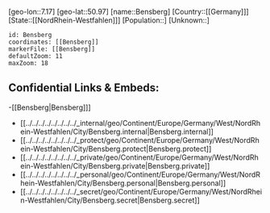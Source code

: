 ﻿---
location: [50.97,7.17]
mapzoom: [7,12] 
mapmarker: city 
type: City
tags:
- geo/City


SpocWebEntityId: 29101
isDeleted: false
confidential: public

---
[geo-lon::7.17]
[geo-lat::50.97]
[name::Bensberg]
[Country::[[Germany]]]
[State::[[NordRhein-Westfahlen]]]
[Population::]
[Unknown::]


```leaflet
id: Bensberg
coordinates: [[Bensberg]]
markerFile: [[Bensberg]]
defaultZoom: 11 
maxZoom: 18
```


## Confidential Links & Embeds: 
-[[Bensberg|Bensberg]]] 
- [[../../../../../../../../_internal/geo/Continent/Europe/Germany/West/NordRhein-Westfahlen/City/Bensberg.internal|Bensberg.internal]] 
- [[../../../../../../../../_protect/geo/Continent/Europe/Germany/West/NordRhein-Westfahlen/City/Bensberg.protect|Bensberg.protect]] 
- [[../../../../../../../../_private/geo/Continent/Europe/Germany/West/NordRhein-Westfahlen/City/Bensberg.private|Bensberg.private]] 
- [[../../../../../../../../_personal/geo/Continent/Europe/Germany/West/NordRhein-Westfahlen/City/Bensberg.personal|Bensberg.personal]] 
- [[../../../../../../../../_secret/geo/Continent/Europe/Germany/West/NordRhein-Westfahlen/City/Bensberg.secret|Bensberg.secret]] 
